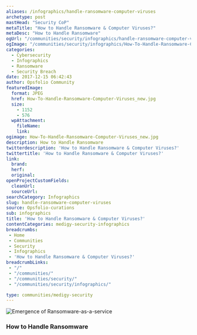 ```yaml
---
aliases: /infographics/handle-ransomware-computer-viruses
archetype: post
mastHead: "Security CoP"
metaTitle: "How to Handle Ransomware & Computer Viruses?"
metaDesc: "How to Handle Ransomware"
ogUrl: "/communities/security/infographics/handle-ransomware-computer-viruses"
ogImage: "/communities/security/infographics/How-To-Handle-Ransomware-Computer-Viruses_new.jpg"
categories:
  - Cybersecurity
  - Infographics
  - Ransomware
  - Security Breach
date: 2017-12-15 06:42:43
author: Opsfolio Community
featuredImage:
  format: JPEG
  href: How-To-Handle-Ransomware-Computer-Viruses_new.jpg
  size:
    - 1152
    - 576
  wpAttachment:
    fileName:
    link:
ogimage: How-To-Handle-Ransomware-Computer-Viruses_new.jpg
description: How to Handle Ransomware
twitterdescription: 'How to Handle Ransomware & Computer Viruses?'
twittertitle: 'How to Handle Ransomware & Computer Viruses?'
link:
  brand:
  herf:
  original:
openProjectCustomFields:
  cleanUrl:
  sourceUrl:
searchCategory: Infographics
slug: handle-ransomware-computer-viruses
source: Opsfolio-curations
sub: infographics
title: 'How to Handle Ransomware & Computer Viruses?'
contentCategories: medigy-security-infographics
breadcrumbs:
 - Home
 - Communities
 - Security
 - Infographics
 - 'How to Handle Ransomware & Computer Viruses?'
breadcrumbLinks:
 - "/"
 - "/communities/"
 - "/communities/security/"
 - "/communities/security/infographics/"

type: communities/medigy-security
---
```


![Emergence of Ransomware-as-a-service](/communities/security/infographics/How-To-Handle-Ransomware-Computer-Viruses_new.jpg)

### How to Handle Ransomware

